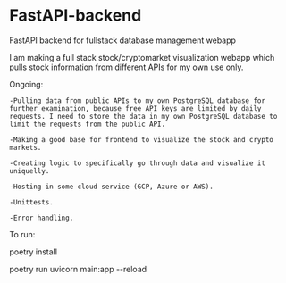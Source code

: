 # FastAPI-backend
FastAPI backend for fullstack database management webapp


I am making a full stack stock/cryptomarket visualization webapp which pulls stock information from different APIs for my own use only. 


Ongoing:

    -Pulling data from public APIs to my own PostgreSQL database for further examination, because free API keys are limited by daily requests. I need to store the data in my own PostgreSQL database to limit the requests from the public API. 

    -Making a good base for frontend to visualize the stock and crypto markets. 

    -Creating logic to specifically go through data and visualize it uniquelly.

    -Hosting in some cloud service (GCP, Azure or AWS).

    -Unittests.

    -Error handling.

To run:


poetry install

poetry run uvicorn main:app --reload
